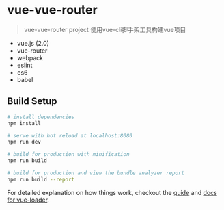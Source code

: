 # vue-vue-router

> vue-vue-router project
> 使用vue-cli脚手架工具构建vue项目

* vue.js (2.0)
* vue-router
* webpack
* eslint
* es6
* babel

## Build Setup

``` bash
# install dependencies
npm install

# serve with hot reload at localhost:8080
npm run dev

# build for production with minification
npm run build

# build for production and view the bundle analyzer report
npm run build --report
```

For detailed explanation on how things work, checkout the [guide](http://vuejs-templates.github.io/webpack/) and [docs for vue-loader](http://vuejs.github.io/vue-loader).
